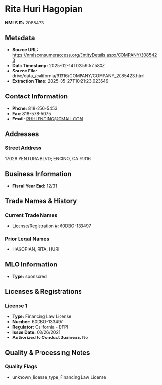 # Rita Huri Hagopian

**NMLS ID:** 2085423

## Metadata
- **Source URL:** https://nmlsconsumeraccess.org/EntityDetails.aspx/COMPANY/2085423
- **Data Timestamp:** 2025-02-14T02:59:57.583Z
- **Source File:** drive/data_/california/91316/COMPANY/COMPANY_2085423.html
- **Extraction Time:** 2025-05-27T10:21:23.023649

## Contact Information
- **Phone:** 818-256-5453
- **Fax:** 818-578-5075
- **Email:** RHHLENDING@GMAIL.COM

## Addresses
### Street Address
17028 VENTURA BLVD; ENCINO, CA 91316

## Business Information
- **Fiscal Year End:** 12/31

## Trade Names & History
### Current Trade Names
- License/Registration #: 60DBO-133497

### Prior Legal Names
- HAGOPIAN, RITA, HURI

## MLO Information
- **Type:** sponsored

## Licenses & Registrations

### License 1
- **Type:** Financing Law License
- **Number:** 60DBO-133497
- **Regulator:** California - DFPI
- **Issue Date:** 03/26/2021
- **Authorized to Conduct Business:** No

## Quality & Processing Notes
### Quality Flags
- unknown_license_type_Financing Law License
